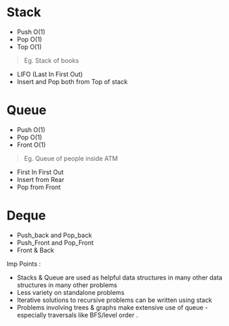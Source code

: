Stack
==== 

* Push O(1)
* Pop O(1)
* Top O(1)

> Eg. Stack of books

* LIFO (Last In First Out)
* Insert and Pop both from Top of stack


Queue
=====

* Push O(1)
* Pop O(1)
* Front O(1)

> Eg. Queue of people inside ATM

* First In First Out
* Insert from Rear
* Pop from Front

Deque 
=====

* Push_back and Pop_back
* Push_Front and Pop_Front
* Front & Back

Imp Points :

* Stacks & Queue are used as helpful data structures in many other data structures in many other problems
* Less variety on standalone problems 
* Iterative solutions to recursive problems can be written using stack
* Problems involving trees & graphs make extensive use of queue - especially traversals like BFS/level order .
